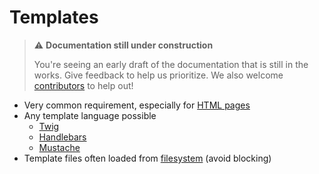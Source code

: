 # Templates

> ⚠️ **Documentation still under construction**
>
> You're seeing an early draft of the documentation that is still in the works.
> Give feedback to help us prioritize.
> We also welcome [contributors](../more/community.md) to help out!

* Very common requirement, especially for [HTML pages](../api/response.md#html)
* Any template language possible
    * [Twig](https://twig.symfony.com/)
    * [Handlebars](https://github.com/salesforce/handlebars-php)
    * [Mustache](https://github.com/bobthecow/mustache.php)
* Template files often loaded from [filesystem](filesystem.md) (avoid blocking)
